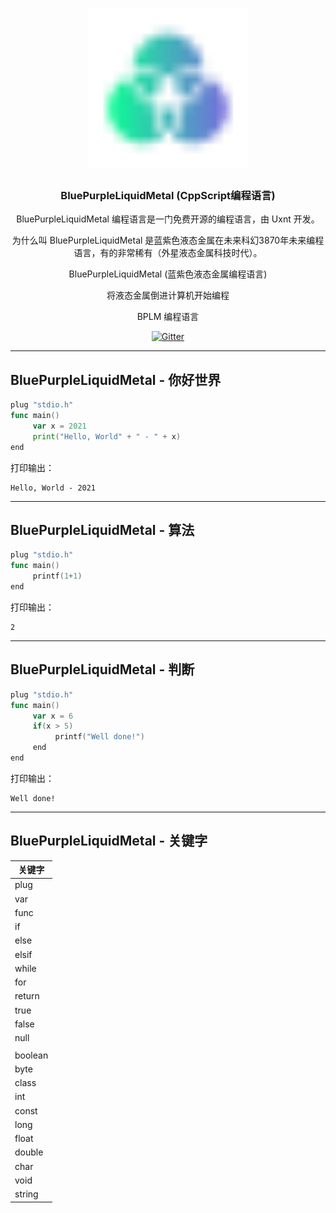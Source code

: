 <div align="center">
<a href="#">
<h1><img src="CppScript.svg" alt="Logo" width="256"></h1>
</a>

### BluePurpleLiquidMetal (CppScript编程语言)

BluePurpleLiquidMetal 编程语言是一门免费开源的编程语言，由 Uxnt 开发。 

为什么叫 BluePurpleLiquidMetal 是蓝紫色液态金属在未来科幻3870年未来编程语言，有的非常稀有（外星液态金属科技时代）。

BluePurpleLiquidMetal (蓝紫色液态金属编程语言)

将液态金属倒进计算机开始编程
	
BPLM 编程语言
	
	
[![Gitter](https://badges.gitter.im/uxnt/cpp-script.svg)](https://gitter.im/uxnt/cpp-script?utm_source=badge&utm_medium=badge&utm_campaign=pr-badge)

</div>


---
## BluePurpleLiquidMetal - 你好世界
```go
plug "stdio.h"
func main()
     var x = 2021
     print("Hello, World" + " - " + x)
end

```
打印输出：

```
Hello, World - 2021
```
----
## BluePurpleLiquidMetal - 算法
```go
plug "stdio.h"
func main()
     printf(1+1)
end
```
打印输出：

```
2
```
---
## BluePurpleLiquidMetal - 判断
```go
plug "stdio.h"
func main()
     var x = 6
     if(x > 5)
          printf("Well done!")
     end
end
```
打印输出：
```
Well done!
```
---

## BluePurpleLiquidMetal - 关键字

|关键字|
|-|
|plug|
|var|
|func|
|if|
|else|
|elsif|
|while|
|for|
|return|
|true|
|false|
|null|
||
|boolean|
|byte|
|class|
|int|
|const|
|long|
|float|
|double|
|char|
|void|
|string|


